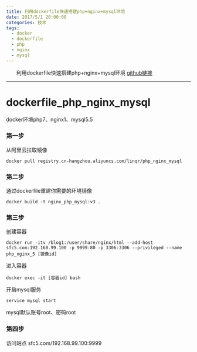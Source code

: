 ```yaml
---
title: 利用dockerfile快速搭建php+nginx+mysql环境
date: 2017/5/1 20:00:00
categories: 技术
tags:
  - docker
  - dockerfile
  - php
  - nginx
  - mysql
---
```

　　利用dockerfile快速搭建php+nginx+mysql环境
    [github链接](https://github.com/lincome/dockerfile_php_nginx_mysql)

***
# dockerfile_php_nginx_mysql
docker环境php7、nginx1、mysql5.5

### 第一步
从阿里云拉取镜像
```
docker pull registry.cn-hangzhou.aliyuncs.com/linqr/php_nginx_mysql
```

### 第二步
通过dockerfile重建你需要的环境镜像
```
docker build -t nginx_php_mysql:v3 .
```

### 第三步
创建容器
```
docker run -itv /blog1:/user/share/nginx/html --add-host sfc5.com:192.168.99.100 -p 9999:80 -p 3306:3306 --privileged --name php_nginx_5 [镜像id]
```

进入容器
```
docker exec -it [容器id] bash
```
开启mysql服务
```
service mysql start
```
mysql默认账号root、密码root

### 第四步
访问站点
sfc5.com/192.168.99.100:9999
